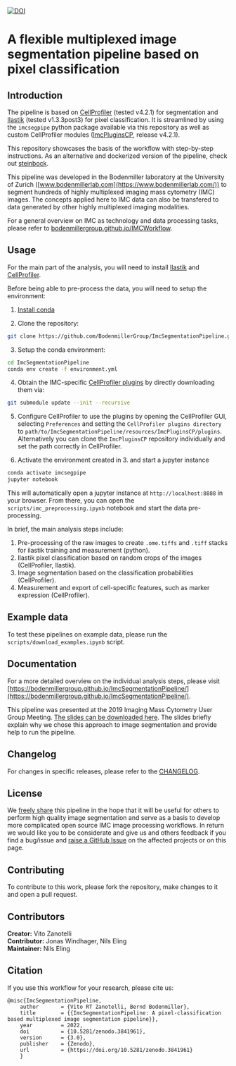 [![DOI](https://zenodo.org/badge/103582813.svg)](https://zenodo.org/badge/latestdoi/103582813)
# A flexible multiplexed image segmentation pipeline based on pixel classification

## Introduction

The pipeline is based on [CellProfiler](http://cellprofiler.org/) (tested v4.2.1) for segmentation and [Ilastik](http://ilastik.org/) (tested v1.3.3post3) for pixel classification. 
It is streamlined by using the `imcsegpipe` python package available via this repository as well as custom CellProfiler modules ([ImcPluginsCP](https://github.com/BodenmillerGroup/ImcPluginsCP), release v4.2.1).

This repository showcases the basis of the workflow with step-by-step instructions. 
As an alternative and dockerized version of the pipeline, check out [steinbock](https://github.com/BodenmillerGroup/steinbock).

This pipeline was developed in the Bodenmiller laboratory at the University of Zurich ([www.bodenmillerlab.com](https://www.bodenmillerlab.com/)) to segment hundreds of highly multiplexed imaging mass cytometry (IMC) images.
The concepts applied here to IMC data can also be transfered to data generated by other highly multiplexed imaging modalities.

For a general overview on IMC as technology and data processing tasks, please refer to [bodenmillergroup.github.io/IMCWorkflow](https://bodenmillergroup.github.io/IMCWorkflow/).

## Usage

For the main part of the analysis, you will need to install [Ilastik](https://www.ilastik.org/download.html) and [CellProfiler](https://cellprofiler.org/releases).

Before being able to pre-process the data, you will need to setup the environment:

1. [Install conda](https://docs.conda.io/projects/conda/en/latest/user-guide/install/)

2. Clone the repository: 

```bash
git clone https://github.com/BodenmillerGroup/ImcSegmentationPipeline.git
```

3. Setup the conda environment: 

```bash
cd ImcSegmentationPipeline
conda env create -f environment.yml
```

4. Obtain the IMC-specific [CellProfiler plugins](https://github.com/BodenmillerGroup/ImcPluginsCP) by directly downloading them via:

```bash
git submodule update --init --recursive
```

5. Configure CellProfiler to use the plugins by opening the CellProfiler GUI, selecting `Preferences` and setting the `CellProfiler plugins directory` to `path/to/ImcSegmentationPipeline/resources/ImcPluginsCP/plugins`. Alternatively you can clone the `ImcPluginsCP` repository individually and set the path correctly in CellProfiler.

6. Activate the environment created in 3. and start a jupyter instance

```bash
conda activate imcsegpipe
jupyter notebook
```

This will automatically open a jupyter instance at `http://localhost:8888` in your browser.
From there, you can open the `scripts/imc_preprocessing.ipynb` notebook and start the data pre-processing.

In brief, the main analysis steps include:

1. Pre-processing of the raw images to create `.ome.tiffs` and `.tiff` stacks for ilastik training and measurement (python).   
2. Ilastik pixel classification based on random crops of the images (CellProfiler, Ilastik).  
3. Image segmentation based on the classification probabilities (CellProfiler).  
4. Measurement and export of cell-specific features, such as marker expression (CellProfiler).  

## Example data

To test these pipelines on example data, please run the `scripts/download_examples.ipynb` script.

## Documentation

For a more detailed overview on the individual analysis steps, please visit [https://bodenmillergroup.github.io/ImcSegmentationPipeline/](https://bodenmillergroup.github.io/ImcSegmentationPipeline/).

This pipeline was presented at the 2019 Imaging Mass Cytometry User Group Meeting.
[The slides can be downloaded here](https://drive.google.com/file/d/1ajPzlJ2CUj6sFYSOq0HR2dOJehHIlCJt/view).
The slides briefly explain why we chose this approach to image segmentation and provide help to run the pipeline.

## Changelog

For changes in specific releases, please refer to the [CHANGELOG](CHANGELOG.md).
        
## License

We [freely share](LICENSE) this pipeline in the hope that it will be useful for others to perform high quality image segmentation and serve as a basis to develop more complicated open source IMC image processing workflows. 
In return we would like you to be considerate and give us and others feedback if you find a bug/issue and [raise a GitHub Issue](https://github.com/BodenmillerGroup/ImcSegmentationPipeline/issues) on the affected projects or on this page.

## Contributing

To contribute to this work, please fork the repository, make changes to it and open a pull request.

## Contributors

**Creator:** Vito Zanotelli  
**Contributor:** Jonas Windhager, Nils Eling  
**Maintainer:** Nils Eling  

## Citation

If you use this workflow for your research, please cite us:

```
@misc{ImcSegmentationPipeline,
    author       = {Vito RT Zanotelli, Bernd Bodenmiller},
    title        = {{ImcSegmentationPipeline: A pixel-classification based multiplexed image segmentation pipeline}},
    year         = 2022,
    doi          = {10.5281/zenodo.3841961},
    version      = {3.0},
    publisher    = {Zenodo},
    url          = {https://doi.org/10.5281/zenodo.3841961}
    }
```

